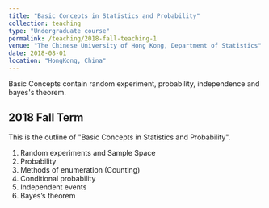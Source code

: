 ```yaml
---
title: "Basic Concepts in Statistics and Probability"
collection: teaching
type: "Undergraduate course"
permalink: /teaching/2018-fall-teaching-1
venue: "The Chinese University of Hong Kong, Department of Statistics"
date: 2018-08-01
location: "HongKong, China"
---
```


Basic Concepts contain random experiment, probability, independence and bayes's theorem.

2018 Fall Term
------
This is the outline of "Basic Concepts in Statistics and Probability".
1. Random experiments and Sample Space
2. Probability
3. Methods of enumeration (Counting)
4. Conditional probability
5. Independent events
6. Bayes’s theorem
